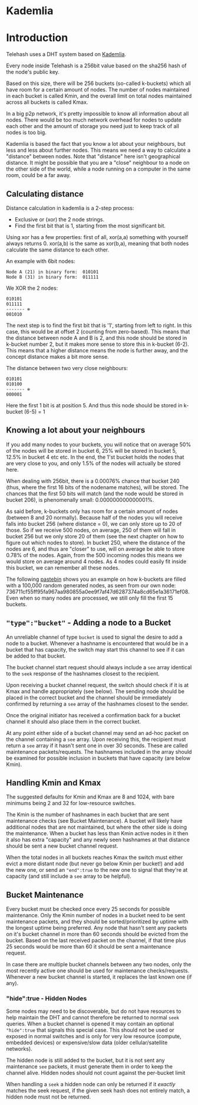 Kademlia
=================

# Introduction

Telehash uses a DHT system based on [Kademlia][].

Every node inside Telehash is a 256bit value based on the sha256 hash of the node's public key.

Based on this size, there will be 256 buckets (so-called k-buckets) which all have room for a certain amount of nodes. The number of nodes maintained in each bucket is called Kmin, and the overall limit on total nodes maintained across all buckets is called Kmax.

In a big p2p network, it's pretty impossible to know all information about all nodes. There would be too much network
overhead for nodes to update each other and the amount of storage you need just to keep track of all nodes is too big.

Kademlia is based the fact that you know a lot about your neighbours, but less and less about further nodes. This means
we need a way to calculate a "distance" between nodes. Note that "distance" here isn't geographical distance. It might
be possible that you are a "close" neighbour to a node on the other side of the world, while a node running on a computer
in the same room, could be a far away.


## Calculating distance
Distance calculation in kademlia is a 2-step process:


   - Exclusive or (xor) the 2 node strings.
   - Find the first bit that is 1, starting from the most significant bit.

Using xor has a few properties: first of all, xor(a,a) something with yourself always returns 0. xor(a,b) is the same
as xor(b,a), meaning that both nodes calculate the same distance to each other.

An example with 6bit nodes:

    Node A (21) in binary form:  010101
    Node B (31) in binary form:  011111


We XOR the 2 nodes:

    010101
    011111
    ------- ⊕
    001010

The next step is to find the first bit that is '1', starting from left to right. In this case, this would be at offset
2 (counting from zero-based). This means that the distance between node A and B is 2, and this node should be stored in
k-bucket number 2, but it makes more sense to store this in k-bucket (6-2). This means that a higher distance means the
node is further away, and the concept distance makes a bit more sense.

The distance between two very close neighbours:

    010101
    010100
    ------- ⊕
    000001

Here the first 1 bit is at position 5. And thus this node should be stored in k-bucket (6-5) = 1



## Knowing a lot about your neighbours
If you add many nodes to your buckets, you will notice that on average 50% of the nodes will be stored in bucket 6, 25%
will be stored in bucket 5, 12.5% in bucket 4 etc etc. In the end, the 1'st bucket holds the nodes that are very close
to you, and only 1.5% of the nodes will actually be stored here.

When dealing with 256bit, there is a 0.00076% chance that bucket 240 (thus, where the first 16 bits of the nodename
matches), will be stored. The chances that the first 50 bits will match (and the node would be stored in bucket 206),
is phenomenally small: 0.000000000000001%.

As said before, k-buckets only has room for a certain amount of nodes (between 8 and 20 normally). Because half of the
nodes you will receive falls into bucket 256 (where distance = 0), we can only store up to 20 of those. So if we receive
500 nodes, on average, 250 of them will fall in bucket 256 but we only store 20 of them (see the next chapter on how to
figure out which nodes to store). In bucket 250, where the distance of the nodes are 6, and thus are "closer" to use,
will on average be able to store 0.78% of the nodes. Again, from the 500 incoming nodes this means we would store on
average around 4 nodes. As 4 nodes could easily fit inside this bucket, we can remember all these nodes.

The following [pastebin][] shows you an example on how k-buckets are filled with a 100,000
random generated nodes, as seen from our own node: 736711cf55ff95fa967aa980855a0ee9f7af47d6287374a8cd65e1a36171ef08.
Even when so many nodes are processed, we still only fill the first 15 buckets.

## `"type":"bucket"` - Adding a node to a Bucket

An unreliable channel of type `bucket` is used to signal the desire to add a node to a bucket.  Whenever a hashname is encountered that would be in a bucket that has capacity, the switch may start this channel to see if it can be added to that bucket.

The bucket channel start request should always include a `see` array identical to the `seek` response of the hashnames closest to the recipient.

Upon receiving a bucket channel request, the switch should check if it is at Kmax and handle appropriately (see below). The sending node should be placed in the correct bucket and the channel should be immediately confirmed by returning a `see` array of the hashnames closest to the sender.

Once the original initiator has received a confirmation back for a bucket channel it should also place them in the correct bucket.

At any point either side of a bucket channel may send an ad-hoc packet on the channel containing a `see` array.  Upon receiving this, the recipient must return a `see` array if it hasn't sent one in over 30 seconds.  These are called maintenance packets/requests.  The hashnames included in the array should be examined for possible inclusion in buckets that have capacity (are below Kmin).

## Handling Kmin and Kmax

The suggested defaults for Kmin and Kmax are 8 and 1024, with bare minimums being 2 and 32 for low-resource switches. 

The Kmin is the number of hashnames in each bucket that are sent maintenance checks (see Bucket Maintenance). A bucket will likely have additional nodes that are not maintained, but where the other side is doing the maintenance.  When a bucket has less than Kmin active nodes in it then it also has extra "capacity" and any newly seen hashnames at that distance should be sent a new bucket channel request.

When the total nodes in all buckets reaches Kmax the switch must either evict a more distant node (but never go below Kmin per bucket!) and add the new one, or send an `"end":true` to the new one to signal that they're at capacity (and still include a `see` array to be helpful).

## Bucket Maintenance

Every bucket must be checked once every 25 seconds for possible maintenance. Only the Kmin number of nodes in a bucket need to be sent maintenance packets, and they should be sorted/prioritized by uptime with the longest uptime being preferred.  Any node that hasn't sent any packets on it's bucket channel in more than 60 seconds should be evicted from the bucket. Based on the last received packet on the channel, if that time plus 25 seconds would be more than 60 it should be sent a maintenance request.

In case there are multiple bucket channels between any two nodes, only the most recently active one should be used for maintenance checks/requests.  Whenever a new bucket channel is started, it replaces the last known one (if any).

### "hide":true - Hidden Nodes

Some nodes may need to be discoverable, but do not have resources to help maintain the DHT and cannot therefore be returned to normal `seek` queries.  When a bucket channel is opened it may contain an optional `"hide":true` that signals this special case.  This should not be used or exposed in normal switches and is only for very low resource (compute, embedded devices) or expensive/slow data (older cellular/satellite networks).

The hidden node is still added to the bucket, but it is not sent any maintenance `see` packets, it must generate them in order to keep the channel alive.  Hidden nodes should not count against the per-bucket limit

When handling a `seek` a hidden node can only be returned if it *exactly* matches the seek request, if the given seek hash does not entirely match, a hidden node must not be returned.


[pastebin]: http://pastebin.com/0mBr3D8V
[kademlia]: https://en.wikipedia.org/wiki/Kademlia

